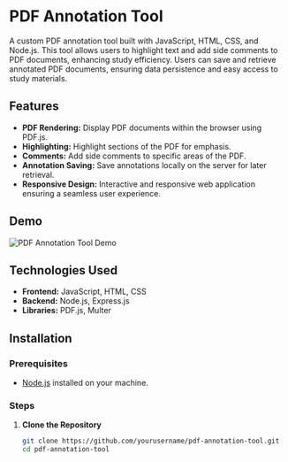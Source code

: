 # PDF Annotation Tool

A custom PDF annotation tool built with JavaScript, HTML, CSS, and Node.js. This tool allows users to highlight text and add side comments to PDF documents, enhancing study efficiency. Users can save and retrieve annotated PDF documents, ensuring data persistence and easy access to study materials.

## Features

- **PDF Rendering:** Display PDF documents within the browser using PDF.js.
- **Highlighting:** Highlight sections of the PDF for emphasis.
- **Comments:** Add side comments to specific areas of the PDF.
- **Annotation Saving:** Save annotations locally on the server for later retrieval.
- **Responsive Design:** Interactive and responsive web application ensuring a seamless user experience.

## Demo

![PDF Annotation Tool Demo](demo.gif)

## Technologies Used

- **Frontend:** JavaScript, HTML, CSS
- **Backend:** Node.js, Express.js
- **Libraries:** PDF.js, Multer

## Installation

### Prerequisites

- [Node.js](https://nodejs.org/) installed on your machine.

### Steps

1. **Clone the Repository**

   ```bash
   git clone https://github.com/yourusername/pdf-annotation-tool.git
   cd pdf-annotation-tool
